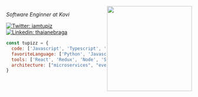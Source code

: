 <img align='right' src="https://media.giphy.com/media/MdA16VIoXKKxNE8Stk/giphy.gif" width="230">
<p><em>Software Enginner at Kovi</br></em></p>

[![Twitter: iamtupiz](https://img.shields.io/twitter/follow/iamtupiz?style=social)](https://twitter.com/iamtupiz)
[![Linkedin: thaianebraga](https://img.shields.io/badge/-tadeutupinamba-blue?style=flat-square&logo=Linkedin&logoColor=white&link=https://www.linkedin.com/in/tadeutupinamba/)](https://www.linkedin.com/in/tadeutupinamba/)



```javascript
const tupizz = {
  code: ['Javascript', 'Typescript', 'HTML', 'CSS', 'Ruby', 'Python', 'Java'],
  favoriteLanguage: ['Python', 'Javascript'],
  tools: ['React', 'Redux', 'Node', 'Storybook', 'Styled-Components', 'Jest', 'Docker', 'GraphQL'],
  architecture: ["microservices", "event-driven", "design system pattern"]
}
```
